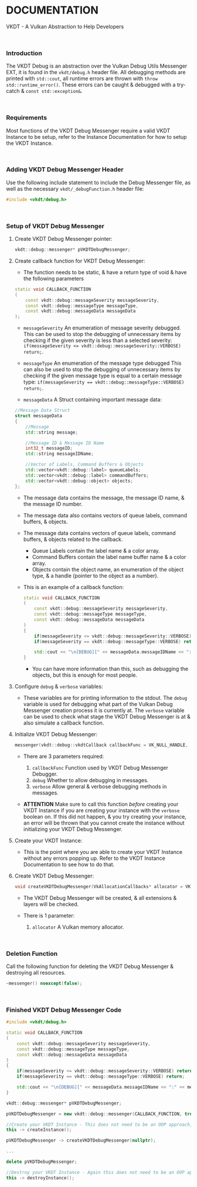 # DOCUMENTATION

VKDT - A Vulkan Abstraction to Help Developers

<br>

### Introduction

The VKDT Debug is an abstraction over the Vulkan Debug Utils Messenger EXT, it is found in the `vkdt/debug.h` header file.
All debugging methods are printed with `std::cout`, all runtime errors are thrown with `throw std::runtime_error()`. These errors can be caught & debugged with a try-catch & `const std::exception&`.

<br>

### Requirements

Most functions of the VKDT Debug Messenger require a valid VKDT Instance to be setup, refer to the Instance Documentation for how to setup the VKDT Instance.

<br>

### Adding VKDT Debug Messenger Header

Use the following include statement to include the Debug Messenger file, as well as the necessary `vkdt/_debugFunction.h` header file:
```cpp
#include <vkdt/debug.h>
```

<br>

### Setup of VKDT Debug Messenger

1. Create VKDT Debug Messenger pointer:
	```cpp
	vkdt::debug::messenger* pVKDTDebugMessenger;
	```

2. Create callback function for VKDT Debug Messenger:
	- The function needs to be static, & have a return type of void & have the following parameters

	```cpp
	static void CALLBACK_FUNCTION
	(
		const vkdt::debug::messageSeverity messageSeverity,
		const vkdt::debug::messageType messageType,
		const vkdt::debug::messageData messageData
	);
	```

	- `messageSeverity` An enumeration of message severity debugged. This can be used to stop the debugging of unnecessary items by checking if the given severity is less than a selected severity: `if(messageSeverity <= vkdt::debug::messageSeverity::VERBOSE) return;`.

	- `messageType` An enumeration of the message type debugged This can also be used to stop the debugging of unnecessary items by checking if the given message type is equal to a certain message type: `if(messageSeverity == vkdt::debug::messageType::VERBOSE) return;`.

	- `messageData` A Struct containing important message data:
	```cpp
	//Message Data Struct
	struct messageData
	{
		//Message
		std::string message;

		//Message ID & Message ID Name
		int32_t messageID;
		std::string messageIDName;

		//Vector of Labels, Command Buffers & Objects
		std::vector<vkdt::debug::label> queueLabels;
		std::vector<vkdt::debug::label> commandBuffers;
		std::vector<vkdt::debug::object> objects;
	};
	```

	- The message data contains the message, the message ID name, & the message ID number.
	- The message data also contains vectors of queue labels, command buffers, & objects.
	- The message data contains vectors of queue labels, command buffers, & objects related to the callback.
		- Queue Labels contain the label name & a color array.
		- Command Buffers contain the label name buffer name & a color array.
		- Objects contain the object name, an enumeration of the object type, & a handle (pointer to the object as a number).

	- This is an example of a callback function:
		```cpp
		static void CALLBACK_FUNCTION
		(
			const vkdt::debug::messageSeverity messageSeverity,
			const vkdt::debug::messageType messageType,
			const vkdt::debug::messageData messageData
		)
		{
			if(messageSeverity <= vkdt::debug::messageSeverity::VERBOSE) return;
			if(messageSeverity == vkdt::debug::messageType::VERBOSE) return;

			std::cout << "\n[DEBUG][" << messageData.messageIDName << ":" << messageData.messageID << " ]" << messageData.message << "\n\n";
		}
		```
		- You can have more information than this, such as debugging the objects, but this is enough for most people.

3. Configure `debug` & `verbose` variables:
	- These variables are for printing information to the stdout. The `debug` variable is used for debugging what part of the Vulkan Debug Messenger creation process it is currently at. The `verbose` variable can be used to check what stage the VKDT Debug Messenger is at & also simulate a callback function.

4. Initialize VKDT Debug Messenger:
	```cpp
	messenger(vkdt::debug::vkdtCallback callbackFunc = VK_NULL_HANDLE, const bool debug = false, const bool verbose = false) noexcept;
	```

	- There are 3 parameters required:
		1. `callbackFunc` Function used by VKDT Debug Messenger Debugger.
		2. `debug` Whether to allow debugging in messages.
		3. `verbose` Allow general & verbose debugging methods in messages.

	- **ATTENTION** Make sure to call this function *before* creating your VKDT Instance if you are creating your instance with the `verbose` boolean on. If this did not happen, & you try creating your instance, an error will be thrown that you cannot create the instance without initializing your VKDT Debug Messenger.

5. Create your VKDT Instance:
	- This is the point where you are able to create your VKDT Instance without any errors popping up. Refer to the VKDT Instance Documentation to see how to do that.

6. Create VKDT Debug Messenger:
	```cpp
	void createVKDTDebugMessenger(VkAllocationCallbacks* allocator = VK_NULL_HANDLE);
	```

	- The VKDT Debug Messenger will be created, & all extensions & layers will be checked.

	- There is 1 parameter:
		1. `allocator` A Vulkan memory allocator.

<br>

### Deletion Function

Call the following function for deleting the VKDT Debug Messenger & destroying all resources.

```cpp
~messenger() noexcept(false);
```

<br>

### Finished VKDT Debug Messenger Code

```cpp
#include <vkdt/debug.h>

static void CALLBACK_FUNCTION
(
	const vkdt::debug::messageSeverity messageSeverity,
	const vkdt::debug::messageType messageType,
	const vkdt::debug::messageData messageData
)
{
	if(messageSeverity <= vkdt::debug::messageSeverity::VERBOSE) return;
	if(messageSeverity == vkdt::debug::messageType::VERBOSE) return;

	std::cout << "\n[DEBUG][" << messageData.messageIDName << ":" << messageData.messageID << " ]" << messageData.message << "\n\n";
}

vkdt::debug::messenger* pVKDTDebugMessenger;

pVKDTDebugMessenger = new vkdt::debug::messenger(CALLBACK_FUNCTION, true, true);

//Create your VKDT Instance - This does not need to be an OOP approach, but is recommended for RAII
this -> createInstance();

pVKDTDebugMessenger -> createVKDTDebugMessenger(nullptr);

...

delete pVKDTDebugMessenger;

//Destroy your VKDT Instance - Again this does not need to be an OOP approach
this -> destroyInstance();
```